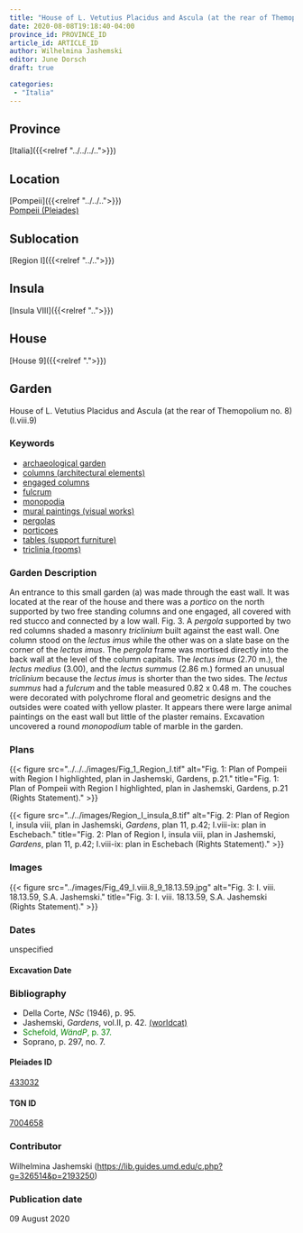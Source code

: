 ```yaml
---
title: "House of L. Vetutius Placidus and Ascula (at the rear of Themopolium no. 8) (I.viii.9)"
date: 2020-08-08T19:18:40-04:00
province_id: PROVINCE_ID
article_id: ARTICLE_ID
author: Wilhelmina Jashemski
editor: June Dorsch
draft: true

categories:
 - "Italia"
---
```


## Province

[Italia]({{<relref "../../../..">}})

## Location

[Pompeii]({{<relref "../../..">}}) \
[Pompeii (Pleiades)](https://pleiades.stoa.org/places/433032)

## Sublocation

[Region I]({{<relref "../..">}})

<!--### Sublocation Description-->

<!-- DESCRIPTION -->

## Insula

[Insula VIII]({{<relref "..">}})

## House

[House 9]({{<relref ".">}})

## Garden

House of L. Vetutius Placidus and Ascula (at the rear of Themopolium no. 8) (I.viii.9)

### Keywords

- [archaeological garden](#)
- [columns (architectural elements)](http://vocab.getty.edu/page/aat/300001571)
- [engaged columns](http://vocab.getty.edu/page/aat/300001638)
- [fulcrum](#)
- [monopodia](http://vocab.getty.edu/page/aat/300041194)
- [mural paintings (visual works)](http://vocab.getty.edu/page/aat/300033644)
- [pergolas](http://vocab.getty.edu/page/aat/300006783)
- [porticoes](http://vocab.getty.edu/page/aat/300004145)
- [tables (support furniture)](http://vocab.getty.edu/page/aat/300039548)
- [triclinia (rooms)](http://vocab.getty.edu/page/aat/300004359)

### Garden Description

An entrance to this small garden (a) was made through the east wall. It was located at the rear of the house and there was a *portico* on the north supported by two free standing columns and one engaged, all covered with red stucco and connected by a low wall. Fig. 3. A *pergola* supported by two red columns shaded a masonry *triclinium* built against the east wall. One column stood on the *lectus imus* while the other was on a slate base on the corner of the *lectus imus*. The *pergola* frame was mortised directly into the back wall at the level of the column capitals. The *lectus imus* (2.70 m.), the *lectus medius* (3.00), and the *lectus summus* (2.86 m.) formed an unusual *triclinium* because the *lectus imus* is shorter than the two sides. The *lectus summus* had a *fulcrum* and the table measured 0.82 x 0.48 m. The couches were decorated with polychrome floral and geometric designs and the outsides were coated with yellow plaster. It appears there were large animal paintings on the east wall but little of the plaster remains. Excavation uncovered a round *monopodium* table of marble in the garden.

<!--### Maps-->

<!--
OLD WAY (DO NOT USE)
![alt_text](../../images/image_name.ext)
*CAPTION*

NEW WAY ↓↓↓↓
{{< figure src="../../images/image_name.ext" alt="ALT_TEXT" title="CAPTION" >}}
-->

### Plans

{{< figure src="../../../images/Fig_1_Region_I.tif" alt="Fig. 1: Plan of Pompeii with Region I highlighted, plan in Jashemski, Gardens, p.21." title="Fig. 1: Plan of Pompeii with Region I highlighted, plan in Jashemski, Gardens, p.21 (Rights Statement)." >}}

{{< figure src="../../images/Region_I_insula_8.tif" alt="Fig. 2: Plan of Region I, insula viii, plan in Jashemski, *Gardens*, plan 11, p.42; I.viii-ix: plan in Eschebach." title="Fig. 2: Plan of Region I, insula viii, plan in Jashemski, *Gardens*, plan 11, p.42; I.viii-ix: plan in Eschebach (Rights Statement)." >}}

### Images

{{< figure src="../images/Fig_49_I.viii.8_9_18.13.59.jpg" alt="Fig. 3: I. viii. 18.13.59, S.A. Jashemski." title="Fig. 3: I. viii. 18.13.59, S.A. Jashemski (Rights Statement)." >}}

### Dates

unspecified

#### Excavation Date


### Bibliography

* Della Corte, *NSc* (1946), p. 95.
* Jashemski, *Gardens*, vol.II, p. 42. [(worldcat)](http://www.worldcat.org/oclc/921816405)
* <span style="color:green">Schefold, *WändP*, p. 37. </span>
* Soprano, p. 297, no. 7.

<!--#### Periodo ID-->

<!-- [PERIODO_ID](https://pleiades.stoa.org/places/PLEIADES_ID) -->

#### Pleiades ID

[433032](https://pleiades.stoa.org/places/433032)

#### TGN ID

[7004658](http://vocab.getty.edu/page/tgn/7004658)

### Contributor

Wilhelmina Jashemski (https://lib.guides.umd.edu/c.php?g=326514&p=2193250)

### Publication date

09 August 2020

<!--### Related articles-->

<!-- Links to other related articles. Leave blank for now -->